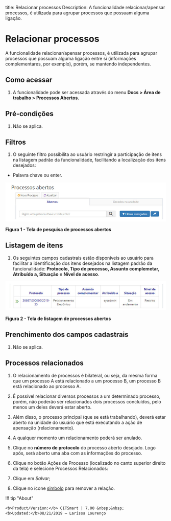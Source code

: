 title: Relacionar processos
Description: A funcionalidade relacionar/apensar processos, é utilizada para agrupar processos que possuam alguma ligação.
# Relacionar processos

A funcionalidade relacionar/apensar processos, é utilizada para agrupar processos que possuam alguma ligação entre si
(informações complementares, por exemplo), porém, se mantendo independentes.

Como acessar
---------------

1. A funcionalidade pode ser acessada através do menu **Docs > Área de trabalho > Processos Abertos**.

Pré-condições
-----------------

1. Não se aplica.

Filtros
------------

1. O seguinte filtro possibilita ao usuário restringir a participação de itens na listagem padrão da funcionalidade, facilitando
a localização dos itens desejados:

- Palavra chave ou enter.

![Pesquisa](images/relacionar.img1.jpg)

**Figura 1 - Tela de pesquisa de processos abertos**

Listagem de itens
--------------------

1. Os seguintes campos cadastrais estão disponíveis ao usuário para facilitar a identificação dos itens desejados na listagem
padrão da funcionalidade: **Protocolo, Tipo de processo, Assunto complemetar, Atribuído a, Situação** e **Nível de acesso**.

![Listagem](images/relacionar.img2.jpg)

**Figura 2 - Tela de listagem de processos abertos**

Prenchimento dos campos cadastrais
--------------------------------------

1. Não se aplica.

Processos relacionados
-------------------------

1. O relacionamento de processos é bilateral, ou seja, da mesma forma que um processo A está relacionado a um processo B, um
processo B está relacionado ao processo A.

2. É possível relacionar diversos processos a um determinado processo, porém, não poderão ser relacionados dois processos 
concluídos, pelo menos um deles deverá estar aberto.

3. Além disso, o processo principal (que se está trabalhando), deverá estar aberto na unidade do usuário que está executando
a ação de apensação (relacionamento).

4. A qualquer momento um relacionamento poderá ser anulado.

5. Clique no **número de protocolo** do processo aberto desejado. Logo após, será aberto uma aba com as informações do
processo.

6. Clique no botão Ações de Processo (localizado no canto superior direito da tela) e selecione Processos Relacionados:

7. Clique em *Salvar*;

8. Clique no ícone [simbolo](images/simb-quebrar.jpg) para remover a relação.

!!! tip "About"

    <b>Product/Version:</b> CITSmart | 7.00 &nbsp;&nbsp;
    <b>Updated:</b>08/21/2019 – Larissa Lourenço


















